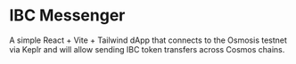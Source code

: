 # IBC Messenger
A simple React + Vite + Tailwind dApp that connects to the Osmosis testnet via Keplr and will allow sending IBC token transfers across Cosmos chains.